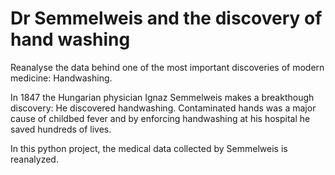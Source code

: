 # Dr Semmelweis and the discovery of hand washing
Reanalyse the data behind one of the most important discoveries of modern medicine: Handwashing.

In 1847 the Hungarian physician Ignaz Semmelweis makes a breakthough discovery: He discovered handwashing. Contaminated hands was a major cause of childbed fever and by enforcing handwashing at his hospital he saved hundreds of lives.

In this python project, the medical data collected by Semmelweis is reanalyzed. 
